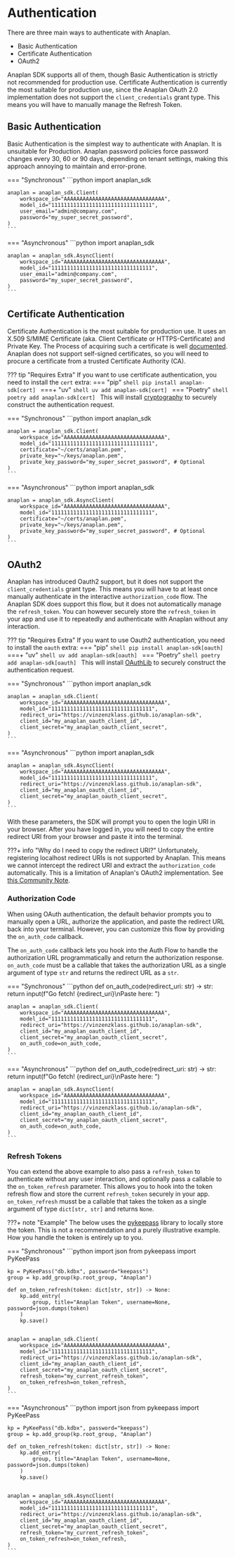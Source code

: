 # Authentication

There are three main ways to authenticate with Anaplan.

- Basic Authentication
- Certificate Authentication
- OAuth2

Anaplan SDK supports all of them, though Basic Authentication is strictly not recommended for production use.
Certificate
Authentication is currently the most suitable for production use, since the Anaplan OAuth 2.0 implementation does not
support the `client_credentials` grant type. This means you will have to manually manage the Refresh Token.

## Basic Authentication

Basic Authentication is the simplest way to authenticate with Anaplan. It is unsuitable for Production. Anaplan password
policies force password changes every 30, 60 or 90 days, depending on tenant settings, making this approach annoying to
maintain and error-prone.

=== "Synchronous"
    ```python
    import anaplan_sdk

    anaplan = anaplan_sdk.Client(
        workspace_id="AAAAAAAAAAAAAAAAAAAAAAAAAAAAAAAA",
        model_id="11111111111111111111111111111111",
        user_email="admin@company.com",
        password="my_super_secret_password",
    )
    ```

=== "Asynchronous"
    ```python
    import anaplan_sdk

    anaplan = anaplan_sdk.AsyncClient(
        workspace_id="AAAAAAAAAAAAAAAAAAAAAAAAAAAAAAAA",
        model_id="11111111111111111111111111111111",
        user_email="admin@company.com",
        password="my_super_secret_password",
    )
    ```

## Certificate Authentication

Certificate Authentication is the most suitable for production use. It uses an X.509 S/MIME Certificate (aka. Client Certificate or HTTPS-Certificate) and Private Key. The Process of acquiring such a certificate is well [documented](https://help.anaplan.com/procure-ca-certificates-47842267-2cb3-4e38-90bf-13b1632bcd44). Anaplan does not support self-signed certificates, so you will need to procure a certificate from a trusted Certificate Authority (CA).

??? tip "Requires Extra"
    If you want to use certificate authentication, you need to install the `cert` extra:
    === "pip"
        ```shell
        pip install anaplan-sdk[cert]
        ```
    ===+ "uv"
        ```shell
        uv add anaplan-sdk[cert]
        ```
    === "Poetry"
        ```shell
        poetry add anaplan-sdk[cert]
        ```
    This will install [cryptography](https://github.com/pyca/cryptography) to securely construct the authentication request.

=== "Synchronous"
    ```python
    import anaplan_sdk

    anaplan = anaplan_sdk.Client(
        workspace_id="AAAAAAAAAAAAAAAAAAAAAAAAAAAAAAAA",
        model_id="11111111111111111111111111111111",
        certificate="~/certs/anaplan.pem",
        private_key="~/keys/anaplan.pem",
        private_key_password="my_super_secret_password", # Optional
    )
    ```
=== "Asynchronous"
    ```python
    import anaplan_sdk

    anaplan = anaplan_sdk.AsyncClient(
        workspace_id="AAAAAAAAAAAAAAAAAAAAAAAAAAAAAAAA",
        model_id="11111111111111111111111111111111",
        certificate="~/certs/anaplan.pem",
        private_key="~/keys/anaplan.pem",
        private_key_password="my_super_secret_password", # Optional
    )
    ```


## OAuth2

Anaplan has introduced Oauth2 support, but it does not support the `client_credentials` grant type. This means you will 
have to at least once manually authenticate in the interactive `authorization_code` flow. The Anaplan SDK does support 
this flow, but it does not automatically manage the `refresh_token`. You can however securely store the `refresh_token` 
in your app and use it to repeatedly and authenticate with Anaplan without any interaction.

??? tip "Requires Extra"
    If you want to use Oauth2 authentication, you need to install the `oauth` extra:
    === "pip"
        ```shell
        pip install anaplan-sdk[oauth]
        ```
    ===+ "uv"
        ```shell
        uv add anaplan-sdk[oauth]
        ```
    === "Poetry"
        ```shell
        poetry add anaplan-sdk[oauth]
        ```
    This will install [OAuthLib](https://oauthlib.readthedocs.io/en/latest/index.html) to securely construct the authentication request.

=== "Synchronous"
    ```python
    import anaplan_sdk

    anaplan = anaplan_sdk.Client(
        workspace_id="AAAAAAAAAAAAAAAAAAAAAAAAAAAAAAAA",
        model_id="11111111111111111111111111111111",
        redirect_uri="https://vinzenzklass.github.io/anaplan-sdk",
        client_id="my_anaplan_oauth_client_id",
        client_secret="my_anaplan_oauth_client_secret",
    )
    ```
=== "Asynchronous"
    ```python
    import anaplan_sdk
    
    anaplan = anaplan_sdk.AsyncClient(
        workspace_id="AAAAAAAAAAAAAAAAAAAAAAAAAAAAAAAA",
        model_id="11111111111111111111111111111111",
        redirect_uri="https://vinzenzklass.github.io/anaplan-sdk",
        client_id="my_anaplan_oauth_client_id",
        client_secret="my_anaplan_oauth_client_secret",
    )
    ```

With these parameters, the SDK will prompt you to open the login URI in your browser. After you have logged in, you 
will need to copy the entire redirect URI from your browser and paste it into the terminal.

???+ info "Why do I need to copy the redirect URI?"
    Unfortunately, registering localhost redirect URIs is not supported by Anaplan. This means we cannot intercept the
    redirect URI and extract the `authorization_code` automatically. This is a limitation of Anaplan's OAuth2 implementation. See [this Community Note](https://community.anaplan.com/discussion/156599/oauth-rediredt-url-port-for-desktop-apps).

### Authorization Code

When using OAuth authentication, the default behavior prompts you to manually open a URL, authorize the application, and paste the redirect URL back into your terminal. However, you can customize this flow by providing the `on_auth_code` callback.

The `on_auth_code` callback lets you hook into the Auth Flow to handle the authorization URL programmatically and return the authorization response. `on_auth_code` must be a callable that takes the authorization URL as a single argument of type `str` and returns the redirect URL as a `str`.

=== "Synchronous"
    ```python
    def on_auth_code(redirect_uri: str) -> str:
        return input(f"Go fetch! {redirect_uri}\nPaste here: ")

    anaplan = anaplan_sdk.Client(
        workspace_id="AAAAAAAAAAAAAAAAAAAAAAAAAAAAAAAA",
        model_id="11111111111111111111111111111111",
        redirect_uri="https://vinzenzklass.github.io/anaplan-sdk",
        client_id="my_anaplan_oauth_client_id",
        client_secret="my_anaplan_oauth_client_secret",
        on_auth_code=on_auth_code,
    )
    ```
=== "Asynchronous"
    ```python
    def on_auth_code(redirect_uri: str) -> str:
        return input(f"Go fetch! {redirect_uri}\nPaste here: ")

    anaplan = anaplan_sdk.AsyncClient(
        workspace_id="AAAAAAAAAAAAAAAAAAAAAAAAAAAAAAAA",
        model_id="11111111111111111111111111111111",
        redirect_uri="https://vinzenzklass.github.io/anaplan-sdk",
        client_id="my_anaplan_oauth_client_id",
        client_secret="my_anaplan_oauth_client_secret",
        on_auth_code=on_auth_code,
    )
    ```

### Refresh Tokens

You can extend the above example to also pass a `refresh_token` to authenticate without any user interaction, and 
optionally pass a callable to the `on_token_refresh` parameter. This allows you to hook into the token refresh flow and 
store the current `refresh_token` securely in your app. `on_token_refresh` musst be a callable that takes the token as 
a single argument of type `dict[str, str]` and returns `None`.

???+ note "Example"
    The below uses the [pykeepass](https://github.com/libkeepass/pykeepass) library to locally store the token. This is 
    not a recommendation and a purely illustrative example. How you handle the token is entirely up to you.

=== "Synchronous"
    ```python
    import json
    from pykeepass import PyKeePass

    kp = PyKeePass("db.kdbx", password="keepass")
    group = kp.add_group(kp.root_group, "Anaplan")
    
    def on_token_refresh(token: dict[str, str]) -> None:
        kp.add_entry(
            group, title="Anaplan Token", username=None, password=json.dumps(token)
        )
        kp.save()


    anaplan = anaplan_sdk.Client(
        workspace_id="AAAAAAAAAAAAAAAAAAAAAAAAAAAAAAAA",
        model_id="11111111111111111111111111111111",
        redirect_uri="https://vinzenzklass.github.io/anaplan-sdk",
        client_id="my_anaplan_oauth_client_id",
        client_secret="my_anaplan_oauth_client_secret",
        refresh_token="my_current_refresh_token",
        on_token_refresh=on_token_refresh,
    )
    ```
=== "Asynchronous"
    ```python
    import json
    from pykeepass import PyKeePass
    
    kp = PyKeePass("db.kdbx", password="keepass")
    group = kp.add_group(kp.root_group, "Anaplan")
    
    def on_token_refresh(token: dict[str, str]) -> None:
        kp.add_entry(
            group, title="Anaplan Token", username=None, password=json.dumps(token)
        )
        kp.save()
    

    anaplan = anaplan_sdk.AsyncClient(
        workspace_id="AAAAAAAAAAAAAAAAAAAAAAAAAAAAAAAA",
        model_id="11111111111111111111111111111111",
        redirect_uri="https://vinzenzklass.github.io/anaplan-sdk",
        client_id="my_anaplan_oauth_client_id",
        client_secret="my_anaplan_oauth_client_secret",
        refresh_token="my_current_refresh_token",
        on_token_refresh=on_token_refresh,
    )
    ```
